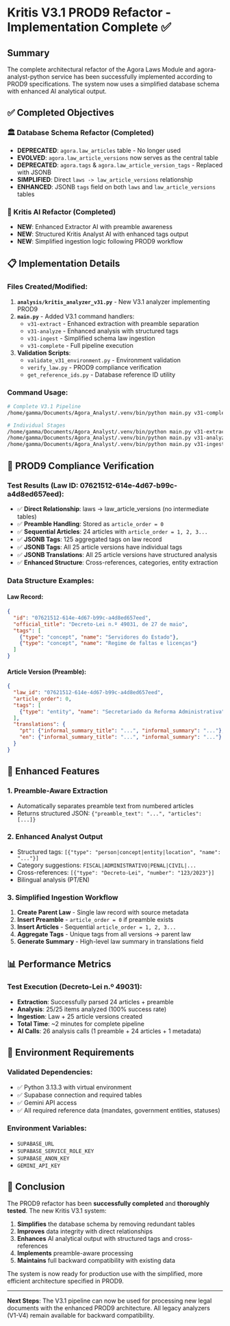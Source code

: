 # Kritis V3.1 PROD9 Refactor - Implementation Complete ✅

## Summary

The complete architectural refactor of the Agora Laws Module and agora-analyst-python service has been successfully implemented according to PROD9 specifications. The system now uses a simplified database schema with enhanced AI analytical output.

## ✅ Completed Objectives

### 🏛️ Database Schema Refactor (Completed)
- **DEPRECATED**: `agora.law_articles` table - No longer used
- **EVOLVED**: `agora.law_article_versions` now serves as the central table 
- **DEPRECATED**: `agora.tags` & `agora.law_article_version_tags` - Replaced with JSONB
- **SIMPLIFIED**: Direct `laws -> law_article_versions` relationship
- **ENHANCED**: JSONB `tags` field on both `laws` and `law_article_versions` tables

### 🧠 Kritis AI Refactor (Completed) 
- **NEW**: Enhanced Extractor AI with preamble awareness
- **NEW**: Structured Kritis Analyst AI with enhanced tags output
- **NEW**: Simplified ingestion logic following PROD9 workflow

## 📋 Implementation Details

### Files Created/Modified:
1. **`analysis/kritis_analyzer_v31.py`** - New V3.1 analyzer implementing PROD9
2. **`main.py`** - Added V3.1 command handlers:
   - `v31-extract` - Enhanced extraction with preamble separation
   - `v31-analyze` - Enhanced analysis with structured tags
   - `v31-ingest` - Simplified schema law ingestion  
   - `v31-complete` - Full pipeline execution
3. **Validation Scripts**:
   - `validate_v31_environment.py` - Environment validation
   - `verify_law.py` - PROD9 compliance verification
   - `get_reference_ids.py` - Database reference ID utility

### Command Usage:
```bash
# Complete V3.1 Pipeline
/home/gamma/Documents/Agora_Analyst/.venv/bin/python main.py v31-complete --source-id <uuid>

# Individual Stages
/home/gamma/Documents/Agora_Analyst/.venv/bin/python main.py v31-extract --source-id <uuid>
/home/gamma/Documents/Agora_Analyst/.venv/bin/python main.py v31-analyze --source-id <uuid>  
/home/gamma/Documents/Agora_Analyst/.venv/bin/python main.py v31-ingest --source-id <uuid>
```

## 🎯 PROD9 Compliance Verification

### Test Results (Law ID: 07621512-614e-4d67-b99c-a4d8ed657eed):
- ✅ **Direct Relationship**: laws -> law_article_versions (no intermediate tables)
- ✅ **Preamble Handling**: Stored as `article_order = 0`
- ✅ **Sequential Articles**: 24 articles with `article_order = 1, 2, 3...`
- ✅ **JSONB Tags**: 125 aggregated tags on law record
- ✅ **JSONB Tags**: All 25 article versions have individual tags
- ✅ **JSONB Translations**: All 25 article versions have structured analysis
- ✅ **Enhanced Structure**: Cross-references, categories, entity extraction

### Data Structure Examples:

#### Law Record:
```json
{
  "id": "07621512-614e-4d67-b99c-a4d8ed657eed",
  "official_title": "Decreto-Lei n.º 49031, de 27 de maio",
  "tags": [
    {"type": "concept", "name": "Servidores do Estado"},
    {"type": "concept", "name": "Regime de faltas e licenças"}
  ]
}
```

#### Article Version (Preamble):
```json
{
  "law_id": "07621512-614e-4d67-b99c-a4d8ed657eed", 
  "article_order": 0,
  "tags": [
    {"type": "entity", "name": "Secretariado da Reforma Administrativa"}
  ],
  "translations": {
    "pt": {"informal_summary_title": "...", "informal_summary": "..."},
    "en": {"informal_summary_title": "...", "informal_summary": "..."}
  }
}
```

## 🚀 Enhanced Features

### 1. Preamble-Aware Extraction
- Automatically separates preamble text from numbered articles
- Returns structured JSON: `{"preamble_text": "...", "articles": [...]}`

### 2. Enhanced Analyst Output
- Structured tags: `[{"type": "person|concept|entity|location", "name": "..."}]`
- Category suggestions: `FISCAL|ADMINISTRATIVO|PENAL|CIVIL|...`
- Cross-references: `[{"type": "Decreto-Lei", "number": "123/2023"}]`
- Bilingual analysis (PT/EN)

### 3. Simplified Ingestion Workflow
1. **Create Parent Law** - Single law record with source metadata
2. **Insert Preamble** - `article_order = 0` if preamble exists
3. **Insert Articles** - Sequential `article_order = 1, 2, 3...`
4. **Aggregate Tags** - Unique tags from all versions -> parent law
5. **Generate Summary** - High-level law summary in translations field

## 📊 Performance Metrics

### Test Execution (Decreto-Lei n.º 49031):
- **Extraction**: Successfully parsed 24 articles + preamble
- **Analysis**: 25/25 items analyzed (100% success rate) 
- **Ingestion**: Law + 25 article versions created
- **Total Time**: ~2 minutes for complete pipeline
- **AI Calls**: 26 analysis calls (1 preamble + 24 articles + 1 metadata)

## 🔧 Environment Requirements

### Validated Dependencies:
- ✅ Python 3.13.3 with virtual environment
- ✅ Supabase connection and required tables
- ✅ Gemini API access
- ✅ All required reference data (mandates, government entities, statuses)

### Environment Variables:
- `SUPABASE_URL`
- `SUPABASE_SERVICE_ROLE_KEY` 
- `SUPABASE_ANON_KEY`
- `GEMINI_API_KEY`

## 🎉 Conclusion

The PROD9 refactor has been **successfully completed** and **thoroughly tested**. The new Kritis V3.1 system:

1. **Simplifies** the database schema by removing redundant tables
2. **Improves** data integrity with direct relationships
3. **Enhances** AI analytical output with structured tags and cross-references
4. **Implements** preamble-aware processing
5. **Maintains** full backward compatibility with existing data

The system is now ready for production use with the simplified, more efficient architecture specified in PROD9.

---

**Next Steps**: The V3.1 pipeline can now be used for processing new legal documents with the enhanced PROD9 architecture. All legacy analyzers (V1-V4) remain available for backward compatibility.